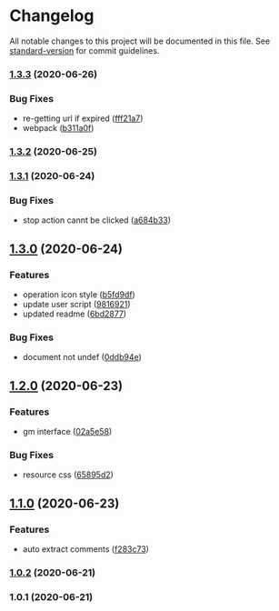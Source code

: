 # Changelog

All notable changes to this project will be documented in this file. See [standard-version](https://github.com/conventional-changelog/standard-version) for commit guidelines.

### [1.3.3](https://github.com/dotennin/baidu-pan-downloader/compare/v1.3.1...v1.3.3) (2020-06-26)


### Bug Fixes

* re-getting url if expired ([fff21a7](https://github.com/dotennin/baidu-pan-downloader/commit/fff21a78263439a0678d178f78fbbb146b84634b))
* webpack ([b311a0f](https://github.com/dotennin/baidu-pan-downloader/commit/b311a0f20f75d7d5752c6bb775aff35e3bcfe86a))

### [1.3.2](https://github.com/dotennin/baidu-pan-downloader/compare/v1.3.1...v1.3.2) (2020-06-25)

### [1.3.1](https://github.com/dotennin/baidu-pan-downloader/compare/v1.3.0...v1.3.1) (2020-06-24)


### Bug Fixes

* stop action cannt be clicked ([a684b33](https://github.com/dotennin/baidu-pan-downloader/commit/a684b330df76c378abbd2dd6d87e0faec95854ae))

## [1.3.0](https://github.com/dotennin/bai-du-pan-downloader/compare/v1.2.0...v1.3.0) (2020-06-24)


### Features

* operation icon style ([b5fd9df](https://github.com/dotennin/bai-du-pan-downloader/commit/b5fd9df35d86774d70944b6f9316b91c5dc66cf8))
* update user script ([9816921](https://github.com/dotennin/bai-du-pan-downloader/commit/9816921d5e4395c6e8c312ca0593c74c04a8ff9b))
* updated readme ([6bd2877](https://github.com/dotennin/bai-du-pan-downloader/commit/6bd287777f637455537f056b23005159dbc9dd50))


### Bug Fixes

* document not undef ([0ddb94e](https://github.com/dotennin/bai-du-pan-downloader/commit/0ddb94e6f1050c80e8df6e122a04900d6d16ef79))

## [1.2.0](https://github.com/dotennin/bai-du-pan-downloader/compare/v1.1.0...v1.2.0) (2020-06-23)


### Features

* gm interface ([02a5e58](https://github.com/dotennin/bai-du-pan-downloader/commit/02a5e58d33477ff0fe6e609ab9248b52b7978214))


### Bug Fixes

* resource css ([65895d2](https://github.com/dotennin/bai-du-pan-downloader/commit/65895d2f46a2eef819877070fb76706c5704f8b8))

## [1.1.0](https://github.com/dotennin/bai-du-pan-downloader/compare/v1.0.1...v1.1.0) (2020-06-23)


### Features

* auto extract comments ([f283c73](https://github.com/dotennin/bai-du-pan-downloader/commit/f283c73aefb0114d7739dcada0264c1243bc1696))

### [1.0.2](https://github.com/dotennin/baidu-disk-straight-chain/compare/v1.0.1...v1.0.2) (2020-06-21)

### 1.0.1 (2020-06-21)
